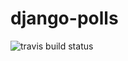# django-polls

![travis build status](https://app.travis-ci.com/claudiaashao/django-polls.svg?branch=main)
